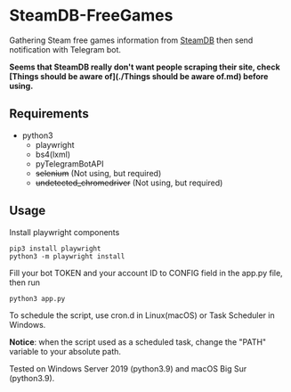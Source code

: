 # SteamDB-FreeGames

Gathering Steam free games information from [SteamDB](https://steamdb.info/upcoming/free/) then send notification with Telegram bot.

**Seems that SteamDB really don't want people scraping their site, check [Things should be aware of](./Things should be aware of.md) before using.**

## Requirements

- python3
  - playwright
  - bs4(lxml)
  - pyTelegramBotAPI
  - ~~selenium~~ (Not using, but required)
  - ~~undetected_chromedriver~~ (Not using, but required)

## Usage

Install playwright components 

``` shell
pip3 install playwright
python3 -m playwright install
```

Fill your bot TOKEN and your account ID to CONFIG field in the app.py file, then run

```shell
python3 app.py
```

To schedule the script, use cron.d in Linux(macOS) or Task Scheduler in Windows.

**Notice**: when the script used as a scheduled task, change the "PATH" variable to your absolute path.

Tested on Windows Server 2019 (python3.9) and macOS Big Sur (python3.9).